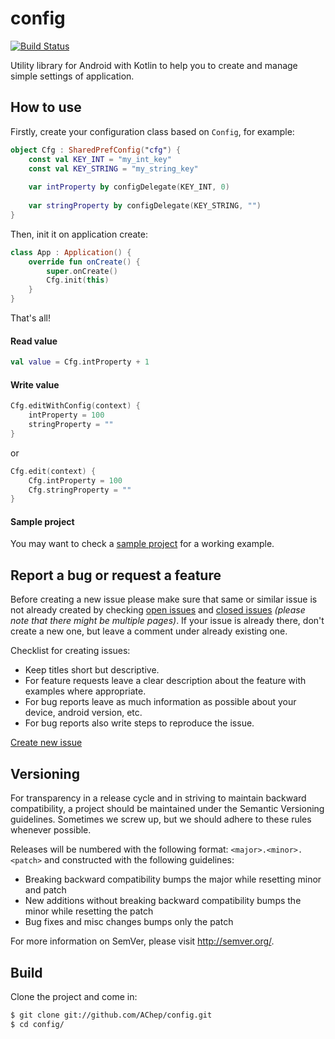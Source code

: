 # config
[![Build Status](https://travis-ci.org/AChep/config.svg?branch=master)](https://travis-ci.org/AChep/config)

Utility library for Android with Kotlin to help you to create and manage simple settings of application. 


How to use
----------------
Firstly, create your configuration class based on `Config`, for example:
``` kotlin
object Cfg : SharedPrefConfig("cfg") {  
    const val KEY_INT = "my_int_key"  
    const val KEY_STRING = "my_string_key"  
  
    var intProperty by configDelegate(KEY_INT, 0)
      
    var stringProperty by configDelegate(KEY_STRING, "")  
}
```
Then, init it on application create:
``` kotlin
class App : Application() {  
    override fun onCreate() {  
        super.onCreate()  
        Cfg.init(this)  
    }  
}
```
That's all!  

#### Read value
``` kotlin
val value = Cfg.intProperty + 1
```

#### Write value
``` kotlin
Cfg.editWithConfig(context) { 
    intProperty = 100
    stringProperty = ""
}
```
or
``` kotlin
Cfg.edit(context) { 
    Cfg.intProperty = 100
    Cfg.stringProperty = ""
}
```

#### Sample project
You may want to check a [sample project][4] for a working example.


Report a bug or request a feature
----------------
Before creating a new issue please make sure that same or similar issue is not already created by checking [open issues][2] and [closed issues][3] *(please note that there might be multiple pages)*. If your issue is already there, don't create a new one, but leave a comment under already existing one.

Checklist for creating issues:

- Keep titles short but descriptive.
- For feature requests leave a clear description about the feature with examples where appropriate.
- For bug reports leave as much information as possible about your device, android version, etc.
- For bug reports also write steps to reproduce the issue.

[Create new issue][1]

Versioning
----------------
For transparency in a release cycle and in striving to maintain backward compatibility, a project should be maintained under the Semantic Versioning guidelines. Sometimes we screw up, but we should adhere to these rules whenever possible.

Releases will be numbered with the following format: `<major>.<minor>.<patch>` and constructed with the following guidelines:
- Breaking backward compatibility bumps the major while resetting minor and patch
- New additions without breaking backward compatibility bumps the minor while resetting the patch
- Bug fixes and misc changes bumps only the patch

For more information on SemVer, please visit http://semver.org/.

Build
----------------
Clone the project and come in:

``` bash
$ git clone git://github.com/AChep/config.git
$ cd config/
```

[1]: https://github.com/AChep/config/issues/new
[2]: https://github.com/AChep/config/issues?state=open
[3]: https://github.com/AChep/config/issues?state=closed
[4]: https://github.com/AChep/config/tree/master/sample
